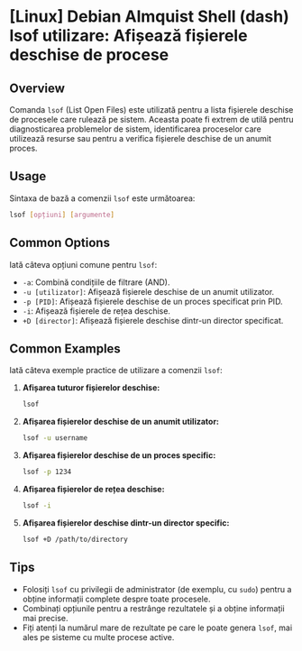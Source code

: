 # [Linux] Debian Almquist Shell (dash) lsof utilizare: Afișează fișierele deschise de procese

## Overview
Comanda `lsof` (List Open Files) este utilizată pentru a lista fișierele deschise de procesele care rulează pe sistem. Aceasta poate fi extrem de utilă pentru diagnosticarea problemelor de sistem, identificarea proceselor care utilizează resurse sau pentru a verifica fișierele deschise de un anumit proces.

## Usage
Sintaxa de bază a comenzii `lsof` este următoarea:

```bash
lsof [opțiuni] [argumente]
```

## Common Options
Iată câteva opțiuni comune pentru `lsof`:

- `-a`: Combină condițiile de filtrare (AND).
- `-u [utilizator]`: Afișează fișierele deschise de un anumit utilizator.
- `-p [PID]`: Afișează fișierele deschise de un proces specificat prin PID.
- `-i`: Afișează fișierele de rețea deschise.
- `+D [director]`: Afișează fișierele deschise dintr-un director specificat.

## Common Examples
Iată câteva exemple practice de utilizare a comenzii `lsof`:

1. **Afișarea tuturor fișierelor deschise:**
   ```bash
   lsof
   ```

2. **Afișarea fișierelor deschise de un anumit utilizator:**
   ```bash
   lsof -u username
   ```

3. **Afișarea fișierelor deschise de un proces specific:**
   ```bash
   lsof -p 1234
   ```

4. **Afișarea fișierelor de rețea deschise:**
   ```bash
   lsof -i
   ```

5. **Afișarea fișierelor deschise dintr-un director specific:**
   ```bash
   lsof +D /path/to/directory
   ```

## Tips
- Folosiți `lsof` cu privilegii de administrator (de exemplu, cu `sudo`) pentru a obține informații complete despre toate procesele.
- Combinați opțiunile pentru a restrânge rezultatele și a obține informații mai precise.
- Fiți atenți la numărul mare de rezultate pe care le poate genera `lsof`, mai ales pe sisteme cu multe procese active.